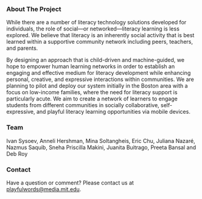 ### About The Project
While there are a number of literacy technology solutions developed for individuals, the role of social—or networked—literacy learning is less explored. We believe that literacy is an inherently social activity that is best learned within a supportive community network including peers, teachers, and parents. 

By designing an approach that is child-driven and machine-guided, we hope to empower human learning networks in order to establish an engaging and effective medium for literacy development while enhancing personal, creative, and expressive interactions within communities. We are planning to pilot and deploy our system initially in the Boston area with a focus on low-income families, where the need for literacy support is particularly acute. We aim to create a network of learners to engage students from different communities in socially collaborative, self-expressive, and playful literacy learning opportunities via mobile devices.

### Team
Ivan Sysoev, Anneli Hershman, Mina Soltangheis, Eric Chu, Juliana Nazaré, Nazmus Saquib, Sneha Priscilla Makini, Juanita Buitrago, Preeta Bansal and Deb Roy

### Contact
Have a question or comment? Please contact us at [playfulwords@media.mit.edu](mailto:playfulwords@media.mit.edu).